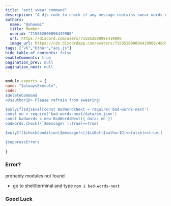 ```yaml
---
title: "anti swear command"
description: "A djs code to check if any message contains swear words or not."
authors:
  name: "@ahoemi"
  title: Member
  userid: "715852000096419900"
  url: https://discord.com/users/715852000096419900
  image_url: https://cdn.discordapp.com/avatars/715852000096419900/4dd9ab5b17ca6c07e4da71746cd0eca9.png
tags: ["v6","Other","aoi.js"]
hide_table_of_contents: false
enableComments: true
pagination_prev: null
pagination_next: null
---
```




```js
module.exports = {
name: "$alwaysExecute",
code: `
$deleteCommand
<@$authorID> Please refrain from swearing!

$onlyIf[$djsEval[const BadWordsNext = require('bad-words-next')
const en = require('bad-words-next/data/en.json')
const badwords = new BadWordsNext({ data: en })
badwords.check(\`$message\`);true]==true]

$onlyIf[$checkCondition[$message!=||$isBot[$authorID]==false]==true;]

$suppressErrors
`
}
```

### Error?
probably modules not found
- go to shell/terminal and type `npm i bad-words-next`

### Good Luck 